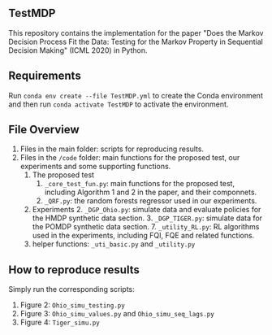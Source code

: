 ## TestMDP
This repository contains the implementation for the paper "Does the Markov Decision Process Fit the Data: Testing for the Markov Property in Sequential Decision Making" (ICML 2020) in Python.

## Requirements
Run `conda env create --file TestMDP.yml` to create the Conda environment and then run `conda activate TestMDP` to activate the environment.

## File Overview
1. Files in the main folder: scripts for reproducing results. 
2. Files in the `/code` folder: main functions for the proposed test, our experiments and some supporting functions.
    1. The proposed test
        1. `_core_test_fun.py`: main functions for the proposed test, including Algorithm 1 and 2 in the paper, and their componnets.
        5. `_QRF.py`: the random forests regressor used in our experiments.
    2. Experiments
        2. `_DGP_Ohio.py`: simulate data and evaluate policies for the HMDP synthetic data section.
        3. `_DGP_TIGER.py`: simulate data for the POMDP synthetic data section.
        7. `_utility_RL.py`: RL algorithms used in the experiments, including FQI, FQE and related functions.
    6. helper functions: `_uti_basic.py` and `_utility.py`

## How to reproduce results
Simply run the corresponding scripts:

1. Figure 2: `Ohio_simu_testing.py`
2. Figure 3: `Ohio_simu_values.py` and `Ohio_simu_seq_lags.py`
3. Figure 4: `Tiger_simu.py`
